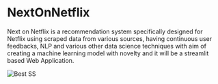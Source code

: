# NextOnNetflix

Next on Netflix is a recommendation system specifically designed for Netflix using scraped data from various sources, having continuous user feedbacks, NLP and various other data science techniques with aim of creating a machine learning model with novelty and it will be a streamlit based Web Application.


![Best SS](https://user-images.githubusercontent.com/117617853/207767801-ffe016c7-57db-452f-93e9-c0c25d4ed5d6.png)
